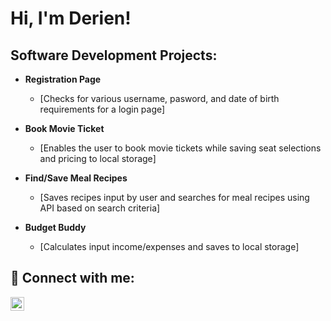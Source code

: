 <h1>Hi, I'm Derien! </h1>


<h2> Software Development Projects:</h2>

- <b>Registration Page</b>
  - [Checks for various username, pasword, and date of birth requirements for a login page]
  
- <b>Book Movie Ticket </b>
  - [Enables the user to book movie tickets while saving seat selections and pricing to local storage]
  
- <b>Find/Save Meal Recipes</b>
  - [Saves recipes input by user and searches for meal recipes using API based on search criteria]
   
- <b>Budget Buddy</b>
  - [Calculates input income/expenses and saves to local storage]

<h2> 🤳 Connect with me:</h2>

[<img align="left" alt="DerienJackson | LinkedIn" width="22px" src="https://cdn.jsdelivr.net/npm/simple-icons@v3/icons/linkedin.svg" />][linkedin]

[linkedin]: https://www.linkedin.com/in/derien-jackson/

<!--
**derienjackson/derienjackson** is a ✨ _special_ ✨ repository because its `README.md` (this file) appears on your GitHub profile.

Here are some ideas to get you started:

- 🔭 I’m currently working on ...
- 🌱 I’m currently learning ...
- 👯 I’m looking to collaborate on ...
- 🤔 I’m looking for help with ...
- 💬 Ask me about ...
- 📫 How to reach me: ...
- 😄 Pronouns: ...
- ⚡ Fun fact: ...
-->
